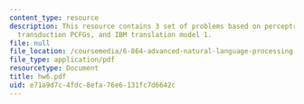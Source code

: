 ```yaml
---
content_type: resource
description: This resource contains 3 set of problems based on perceptron algorithm,
  transduction PCFGs, and IBM translation model 1.
file: null
file_location: /coursemedia/6-864-advanced-natural-language-processing-fall-2005/e71a9d7c4fdc8efa76e6131fc7d6642c_hw6.pdf
file_type: application/pdf
resourcetype: Document
title: hw6.pdf
uid: e71a9d7c-4fdc-8efa-76e6-131fc7d6642c
---
```

